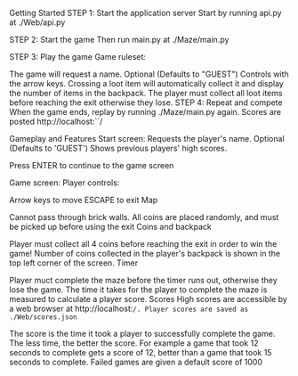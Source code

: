 Getting Started
STEP 1: Start the application server
Start by running api.py at ./Web/api.py

STEP 2: Start the game
Then run main.py at ./Maze/main.py

STEP 3: Play the game
Game ruleset:

The game will request a name. Optional (Defaults to "GUEST")
Controls with the arrow keys.
Crossing a loot item will automatically collect it and display the number of items in the backpack.
The player must collect all loot items before reaching the exit otherwise they lose.
STEP 4: Repeat and compete
When the game ends, replay by running ./Maze/main.py again.
Scores are posted http://localhost:``/

Gameplay and Features
Start screen:
Requests the player's name. Optional (Defaults to 'GUEST')
Shows previous players' high scores.

Press ENTER to continue to the game screen

Game screen:
Player controls:

Arrow keys to move
ESCAPE to exit
Map

Cannot pass through brick walls.
All coins are placed randomly, and must be picked up before using the exit
Coins and backpack

Player must collect all 4 coins before reaching the exit in order to win the game!
Number of coins collected in the player's backpack is shown in the top left corner of the screen.
Timer

Player muct complete the maze before the timer runs out, otherwise they lose the game.
The time it takes for the player to complete the maze is measured to calculate a player score.
Scores
High scores are accessible by a web browser at http://localhost:`/. Player scores are saved as ./Web/scores.json`

The score is the time it took a player to successfully complete the game. The less time, the better the score. For example a game that took 12 seconds to complete gets a score of 12, better than a game that took 15 seconds to complete. Failed games are given a default score of 1000
